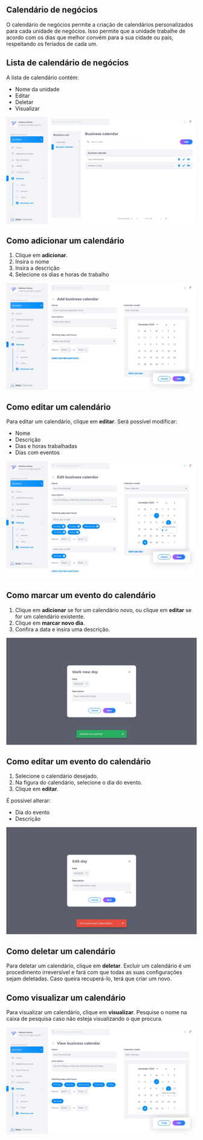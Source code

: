 ## Calendário de negócios
O calendário de negócios permite a criação de calendários personalizados para cada unidade de negócios. Isso permite que a unidade trabalhe de acordo com os dias que melhor convém para a sua cidade ou país, respeitando os feriados de cada um.

## Lista de calendário de negócios
A lista de calendário contém:
* Nome da unidade
* Editar
* Deletar
* Visualizar

![image](../img/crm/Businesscalendar-List.jpg)

## Como adicionar um calendário
1. Clique em **adicionar**.
2. Insira o nome
3. Insira a descrição
4. Selecione os dias e horas de trabalho

![image](../img/crm/Businesscalendar-Add.jpg)

## Como editar um calendário
Para editar um calendário, clique em **editar**. Será possível modificar:
* Nome
* Descrição
* Dias e horas trabalhadas
* Dias com eventos

![image](../img/crm/Businesscalendar-Edit.jpg)

## Como marcar um evento do calendário
1. Clique em **adicionar** se for um calendário novo, ou clique em **editar** se for um calendário existente. 
2. Clique em **marcar novo dia**.
3. Confira a data e insira uma descrição.

![image](../img/crm/Businesscalendar-Marknewday.jpg)

## Como editar um evento do calendário
1. Selecione o calendário desejado.
2. Na figura do calendário, selecione o dia do evento.
3. Clique em **editar**.

É possivel alterar:
* Dia do evento
* Descrição 

![image](../img/crm/Businesscalendar-Editday.jpg)

## Como deletar um calendário
Para deletar um calendário, clique em **deletar**. Excluir um calendário é um procedimento irreversível e fará com que todas as suas configurações sejam deletadas. Caso queira recuperá-lo, terá que criar um novo.

## Como visualizar um calendário
Para visualizar um calendário, clique em **visualizar**. Pesquise o nome na caixa de pesquisa caso não esteja visualizando o que procura.

![image](../img/crm/Businesscalendar-View.jpg)